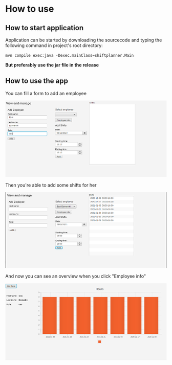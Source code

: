 # How to use



## How to start application

Application can be started by downloading the sourcecode and typing the following command in project's root directory:

```
mvn compile exec:java -Dexec.mainClass=shiftplanner.Main
```

__But preferably use the jar file in the release__

## How to use the app

You can fill a form to add an employee

<img src=https://github.com/LauriKajakko/ot-harjoitustyo/blob/main/documentation/images/addemployee.png />

Then you're able to add some shifts for her

<img src=https://github.com/LauriKajakko/ot-harjoitustyo/blob/main/documentation/images/addedshifts.png />

And now you can see an overview when you click "Employee info"

<img src=https://github.com/LauriKajakko/ot-harjoitustyo/blob/main/documentation/images/employeeinfo.png />

